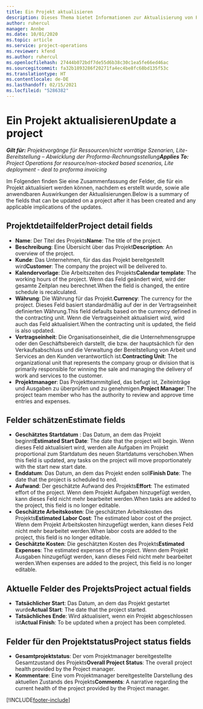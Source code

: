 ```yaml
---
title: Ein Projekt aktualisieren
description: Dieses Thema bietet Informationen zur Aktualisierung von Projekten in Project Operations.
author: ruhercul
manager: Annbe
ms.date: 10/01/2020
ms.topic: article
ms.service: project-operations
ms.reviewer: kfend
ms.author: ruhercul
ms.openlocfilehash: 27444b072bdf7de55d6b38c30c1ea5fe66ed46ac
ms.sourcegitcommit: fa32b1893286f20271fa4ec4be8fc68bd135f53c
ms.translationtype: HT
ms.contentlocale: de-DE
ms.lasthandoff: 02/15/2021
ms.locfileid: "5286382"
---
```

# <a name="update-a-project"></a><span data-ttu-id="be4ca-103">Ein Projekt aktualisieren</span><span class="sxs-lookup"><span data-stu-id="be4ca-103">Update a project</span></span>

<span data-ttu-id="be4ca-104">_**Gilt für:** Projektvorgänge für Ressourcen/nicht vorrätige Szenarien, Lite-Bereitstellung – Abwicklung der Proforma-Rechnungsstellung_</span><span class="sxs-lookup"><span data-stu-id="be4ca-104">_**Applies To:** Project Operations for resource/non-stocked based scenarios, Lite deployment - deal to proforma invoicing_</span></span>

<span data-ttu-id="be4ca-105">Im Folgenden finden Sie eine Zusammenfassung der Felder, die für ein Projekt aktualisiert werden können, nachdem es erstellt wurde, sowie alle anwendbaren Auswirkungen der Aktualisierungen.</span><span class="sxs-lookup"><span data-stu-id="be4ca-105">Below is a summary of the fields that can be updated on a project after it has been created and any applicable implications of the updates.</span></span>

## <a name="project-detail-fields"></a><span data-ttu-id="be4ca-106">Projektdetailfelder</span><span class="sxs-lookup"><span data-stu-id="be4ca-106">Project detail fields</span></span>

- <span data-ttu-id="be4ca-107">**Name**: Der Titel des Projekts</span><span class="sxs-lookup"><span data-stu-id="be4ca-107">**Name**: The title of the project.</span></span>
- <span data-ttu-id="be4ca-108">**Beschreibung**: Eine Übersicht über das Projekt</span><span class="sxs-lookup"><span data-stu-id="be4ca-108">**Description**: An overview of the project.</span></span>
- <span data-ttu-id="be4ca-109">**Kunde**: Das Unternehmen, für das das Projekt bereitgestellt wird</span><span class="sxs-lookup"><span data-stu-id="be4ca-109">**Customer**: The company the project will be delivered to.</span></span>
- <span data-ttu-id="be4ca-110">**Kalendervorlage**: Die Arbeitszeiten des Projekts</span><span class="sxs-lookup"><span data-stu-id="be4ca-110">**Calendar template**: The working hours of the project.</span></span> <span data-ttu-id="be4ca-111">Wenn das Feld geändert wird, wird der gesamte Zeitplan neu berechnet.</span><span class="sxs-lookup"><span data-stu-id="be4ca-111">When the field is changed, the entire schedule is recalculated.</span></span>
- <span data-ttu-id="be4ca-112">**Währung**: Die Währung für das Projekt.</span><span class="sxs-lookup"><span data-stu-id="be4ca-112">**Currency**: The currency for the project.</span></span> <span data-ttu-id="be4ca-113">Dieses Feld basiert standardmäßig auf der in der Vertragseinheit definierten Währung.</span><span class="sxs-lookup"><span data-stu-id="be4ca-113">This field defaults based on the currency defined in the contracting unit.</span></span> <span data-ttu-id="be4ca-114">Wenn die Vertragseinheit aktualisiert wird, wird auch das Feld aktualisiert.</span><span class="sxs-lookup"><span data-stu-id="be4ca-114">When the contracting unit is updated, the field is also updated.</span></span>
- <span data-ttu-id="be4ca-115">**Vertragseinheit**: Die Organisationseinheit, die die Unternehmensgruppe oder den Geschäftsbereich darstellt, die bzw. der hauptsächlich für den Verkaufsabschluss und die Verwaltung der Bereitstellung von Arbeit und Services an den Kunden verantwortlich ist.</span><span class="sxs-lookup"><span data-stu-id="be4ca-115">**Contracting Unit**: The organizational unit that represents the company group or division that is primarily responsible for winning the sale and managing the delivery of work and services to the customer.</span></span> 
- <span data-ttu-id="be4ca-116">**Projektmanager**: Das Projektteammitglied, das befugt ist, Zeiteinträge und Ausgaben zu überprüfen und zu genehmigen.</span><span class="sxs-lookup"><span data-stu-id="be4ca-116">**Project Manager**: The project team member who has the authority to review and approve time entries and expenses.</span></span>

## <a name="estimate-fields"></a><span data-ttu-id="be4ca-117">Felder schätzen</span><span class="sxs-lookup"><span data-stu-id="be4ca-117">Estimate fields</span></span>

- <span data-ttu-id="be4ca-118">**Geschätztes Startdatum** : Das Datum, an dem das Projekt beginnt</span><span class="sxs-lookup"><span data-stu-id="be4ca-118">**Estimated Start Date**: The date that the project will begin.</span></span> <span data-ttu-id="be4ca-119">Wenn dieses Feld aktualisiert wird, werden alle Aufgaben im Projekt proportional zum Startdatum des neuen Startdatums verschoben.</span><span class="sxs-lookup"><span data-stu-id="be4ca-119">When this field is updated, any tasks on the project will move proportionately with the start new start date.</span></span>
- <span data-ttu-id="be4ca-120">**Enddatum**: Das Datum, an dem das Projekt enden soll</span><span class="sxs-lookup"><span data-stu-id="be4ca-120">**Finish Date**: The date that the project is scheduled to end.</span></span>
- <span data-ttu-id="be4ca-121">**Aufwand**: Der geschätzte Aufwand des Projekts</span><span class="sxs-lookup"><span data-stu-id="be4ca-121">**Effort**: The estimated effort of the project.</span></span> <span data-ttu-id="be4ca-122">Wenn dem Projekt Aufgaben hinzugefügt werden, kann dieses Feld nicht mehr bearbeitet werden.</span><span class="sxs-lookup"><span data-stu-id="be4ca-122">When tasks are added to the project, this field is no longer editable.</span></span>
- <span data-ttu-id="be4ca-123">**Geschätzte Arbeitskosten**: Die geschätzten Arbeitskosten des Projekts</span><span class="sxs-lookup"><span data-stu-id="be4ca-123">**Estimated Labor Cost**: The estimated labor cost of the project.</span></span> <span data-ttu-id="be4ca-124">Wenn dem Projekt Arbeitskosten hinzugefügt werden, kann dieses Feld nicht mehr bearbeitet werden.</span><span class="sxs-lookup"><span data-stu-id="be4ca-124">When labor costs are added to the project, this field is no longer editable.</span></span>
- <span data-ttu-id="be4ca-125">**Geschätzte Kosten**: Die geschätzten Kosten des Projekts</span><span class="sxs-lookup"><span data-stu-id="be4ca-125">**Estimated Expenses**: The estimated expenses of the project.</span></span> <span data-ttu-id="be4ca-126">Wenn dem Projekt Ausgaben hinzugefügt werden, kann dieses Feld nicht mehr bearbeitet werden.</span><span class="sxs-lookup"><span data-stu-id="be4ca-126">When expenses are added to the project, this field is no longer editable.</span></span>

## <a name="project-actual-fields"></a><span data-ttu-id="be4ca-127">Aktuelle Felder des Projekts</span><span class="sxs-lookup"><span data-stu-id="be4ca-127">Project actual fields</span></span>
- <span data-ttu-id="be4ca-128">**Tatsächlicher Start**: Das Datum, an dem das Projekt gestartet wurde</span><span class="sxs-lookup"><span data-stu-id="be4ca-128">**Actual Start**: The date that the project started.</span></span>
- <span data-ttu-id="be4ca-129">**Tatsächliches Ende**: Wird aktualisiert, wenn ein Projekt abgeschlossen ist</span><span class="sxs-lookup"><span data-stu-id="be4ca-129">**Actual Finish**: To be updated when a project has been completed.</span></span>

## <a name="project-status-fields"></a><span data-ttu-id="be4ca-130">Felder für den Projektstatus</span><span class="sxs-lookup"><span data-stu-id="be4ca-130">Project status fields</span></span>

- <span data-ttu-id="be4ca-131">**Gesamtprojektstatus**: Der vom Projektmanager bereitgestellte Gesamtzustand des Projekts</span><span class="sxs-lookup"><span data-stu-id="be4ca-131">**Overall Project Status**: The overall project health provided by the Project manager.</span></span>
- <span data-ttu-id="be4ca-132">**Kommentare**: Eine vom Projektmanager bereitgestellte Darstellung des aktuellen Zustands des Projekts</span><span class="sxs-lookup"><span data-stu-id="be4ca-132">**Comments**: A narrative regarding the current health of the project provided by the Project manager.</span></span>



[!INCLUDE[footer-include](../includes/footer-banner.md)]